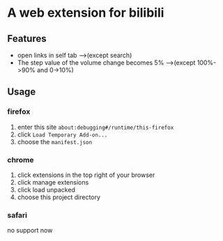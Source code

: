# A web extension for bilibili

## Features

* open links in self tab -->(except search)
* The step value of the volume change becomes 5% -->(except 100%->90% and 0->10%)

## Usage

### firefox

1. enter this site `about:debugging#/runtime/this-firefox`
1. click `Load Temporary Add-on...`
1. choose the `manifest.json`

### chrome

1. click extensions in the top right of your browser
1. click manage extensions
1. click load unpacked
1. choose this project directory

### safari

no support now
